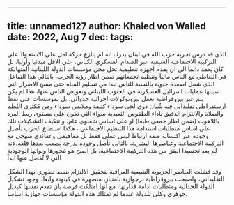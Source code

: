 
---
title: unnamed127
author: Khaled von Walled
date: 2022, Aug 7
dec:
tags:
---

الذي قد درس تجربة حزب الله في لبنان يدرك انه لم ينازع حركة امل على الاستحواذ على التركيبة الاجتماعية الشيعية عبر الصدام العسكري الكياني، على الاقل مبدئيا وأوليا، بل كان يعمد دائما الى ان يقدم اجهزة تنظيمية تحل محل مؤسسات الدولة اللبنانية المتهالكة في التعاطي مع الناس مالياً وتنظيم تجمعاتهم ضمن اطار رؤية الحزب، بالتالي هذا التفاعل الذي شمل اصعدة حيوية بالنسبة للناس تبدا من تسليم المياه حتى مسح الاضرار التي سببتها عمليات اسرائيل العسكرية في  الجنوب اللبناني وتعويض الناس عنها، هذا لم يكن يتم عبر بيروقراطية تعمل ببروتوكولات اجرائية جدوائي، بل بمؤسسات على نمط ارستقراطي تقليداني فيه شُبان ذوي لحى سوداء كثيفة وملابس سوداء ومن مُكثري اللطم والصلاة والالتزام الدقيق باداء الطقوس التعبدية سواء التي تكون على مستوى ربط الفرد باللاهوت (ضمن اطار جمعي طبعا) او على اساس شعبوي عام، و تتكيف التشكيلات تلك على اساس متطلبات استدامة هذا التنظيم الاجتماعي ، هكذا استطاع الحزب تأصيل وجوده عبر اكتسابه صفة ارتباط ليس عملي فقط بل مفاهيمي وعقائدي منهجي مع التركيبة الاجتماعية وعناصرها البشرية، بالتالي تأصل وجوده لدرجة يَصعب بعدها قلعه،لانه لم يعد تجسيدا انبثق من هذه التركيبة الاجتماعية، بل اصبح هو مُحورها ونواتها الوجودية التي لا تُفصل عنها ابداً

وقد فشلت العناصر الحزبوية الشيعية العراقية بتحقيق الالتزام بنمط تطوري بهذا الشكل التقليداني، واصبحت بيروقراطية برجوازية بامتياز، منصهرة في كينونة وابعاد وجود تشكيل الدولة الحداثية ومتطلبات ادامة قذارتها، مع انها امتلكت فرصة بان تقدم نفسها كبديل جوهري وكلي للدولة عندما لم تمتلك هذه الدولة مؤسسات جهازية اساسا.


